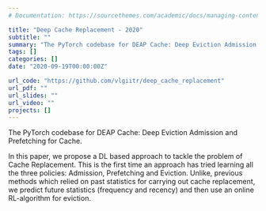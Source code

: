 ```yaml
---
# Documentation: https://sourcethemes.com/academic/docs/managing-content/

title: "Deep Cache Replacement - 2020"
subtitle: ""
summary: "The PyTorch codebase for DEAP Cache: Deep Eviction Admission and Prefetching for Cache."
tags: []
categories: []
date: "2020-09-19T00:00:00Z"

url_code: "https://github.com/vlgiitr/deep_cache_replacement"
url_pdf: ""
url_slides: ""
url_video: ""
projects: []
---
```


The PyTorch codebase for DEAP Cache: Deep Eviction Admission and Prefetching for Cache.

In this paper, we propose a DL based approach to tackle the problem of Cache Replacement. This is the first time an approach has tried learning all the three policies: Admission, Prefetching and Eviction. Unlike, previous methods which relied on past statistics for carrying out cache replacement, we predict future statistics (frequency and recency) and then use an online RL-algorithm for eviction.
